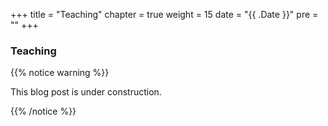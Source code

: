 +++
title = "Teaching"
chapter = true
weight = 15
date = "{{ .Date }}"
pre = "<b></b>"
+++

### Teaching

{{% notice warning %}}

This blog post is under construction.

{{% /notice %}}
